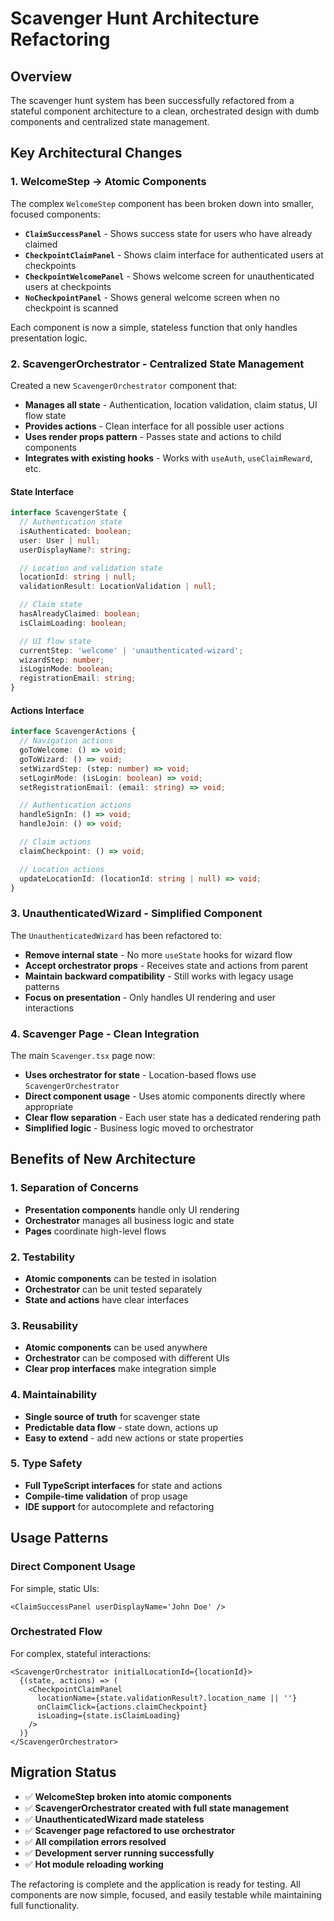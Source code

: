 # Scavenger Hunt Architecture Refactoring

## Overview

The scavenger hunt system has been successfully refactored from a stateful component architecture to a clean, orchestrated design with dumb components and centralized state management.

## Key Architectural Changes

### 1. WelcomeStep → Atomic Components

The complex `WelcomeStep` component has been broken down into smaller, focused components:

- **`ClaimSuccessPanel`** - Shows success state for users who have already claimed
- **`CheckpointClaimPanel`** - Shows claim interface for authenticated users at checkpoints
- **`CheckpointWelcomePanel`** - Shows welcome screen for unauthenticated users at checkpoints
- **`NoCheckpointPanel`** - Shows general welcome screen when no checkpoint is scanned

Each component is now a simple, stateless function that only handles presentation logic.

### 2. ScavengerOrchestrator - Centralized State Management

Created a new `ScavengerOrchestrator` component that:

- **Manages all state** - Authentication, location validation, claim status, UI flow state
- **Provides actions** - Clean interface for all possible user actions
- **Uses render props pattern** - Passes state and actions to child components
- **Integrates with existing hooks** - Works with `useAuth`, `useClaimReward`, etc.

#### State Interface

```typescript
interface ScavengerState {
  // Authentication state
  isAuthenticated: boolean;
  user: User | null;
  userDisplayName?: string;

  // Location and validation state
  locationId: string | null;
  validationResult: LocationValidation | null;

  // Claim state
  hasAlreadyClaimed: boolean;
  isClaimLoading: boolean;

  // UI flow state
  currentStep: 'welcome' | 'unauthenticated-wizard';
  wizardStep: number;
  isLoginMode: boolean;
  registrationEmail: string;
}
```

#### Actions Interface

```typescript
interface ScavengerActions {
  // Navigation actions
  goToWelcome: () => void;
  goToWizard: () => void;
  setWizardStep: (step: number) => void;
  setLoginMode: (isLogin: boolean) => void;
  setRegistrationEmail: (email: string) => void;

  // Authentication actions
  handleSignIn: () => void;
  handleJoin: () => void;

  // Claim actions
  claimCheckpoint: () => void;

  // Location actions
  updateLocationId: (locationId: string | null) => void;
}
```

### 3. UnauthenticatedWizard - Simplified Component

The `UnauthenticatedWizard` has been refactored to:

- **Remove internal state** - No more `useState` hooks for wizard flow
- **Accept orchestrator props** - Receives state and actions from parent
- **Maintain backward compatibility** - Still works with legacy usage patterns
- **Focus on presentation** - Only handles UI rendering and user interactions

### 4. Scavenger Page - Clean Integration

The main `Scavenger.tsx` page now:

- **Uses orchestrator for state** - Location-based flows use `ScavengerOrchestrator`
- **Direct component usage** - Uses atomic components directly where appropriate
- **Clear flow separation** - Each user state has a dedicated rendering path
- **Simplified logic** - Business logic moved to orchestrator

## Benefits of New Architecture

### 1. **Separation of Concerns**

- **Presentation components** handle only UI rendering
- **Orchestrator** manages all business logic and state
- **Pages** coordinate high-level flows

### 2. **Testability**

- **Atomic components** can be tested in isolation
- **Orchestrator** can be unit tested separately
- **State and actions** have clear interfaces

### 3. **Reusability**

- **Atomic components** can be used anywhere
- **Orchestrator** can be composed with different UIs
- **Clear prop interfaces** make integration simple

### 4. **Maintainability**

- **Single source of truth** for scavenger state
- **Predictable data flow** - state down, actions up
- **Easy to extend** - add new actions or state properties

### 5. **Type Safety**

- **Full TypeScript interfaces** for state and actions
- **Compile-time validation** of prop usage
- **IDE support** for autocomplete and refactoring

## Usage Patterns

### Direct Component Usage

For simple, static UIs:

```tsx
<ClaimSuccessPanel userDisplayName='John Doe' />
```

### Orchestrated Flow

For complex, stateful interactions:

```tsx
<ScavengerOrchestrator initialLocationId={locationId}>
  {(state, actions) => (
    <CheckpointClaimPanel
      locationName={state.validationResult?.location_name || ''}
      onClaimClick={actions.claimCheckpoint}
      isLoading={state.isClaimLoading}
    />
  )}
</ScavengerOrchestrator>
```

## Migration Status

- ✅ **WelcomeStep broken into atomic components**
- ✅ **ScavengerOrchestrator created with full state management**
- ✅ **UnauthenticatedWizard made stateless**
- ✅ **Scavenger page refactored to use orchestrator**
- ✅ **All compilation errors resolved**
- ✅ **Development server running successfully**
- ✅ **Hot module reloading working**

The refactoring is complete and the application is ready for testing. All components are now simple, focused, and easily testable while maintaining full functionality.
